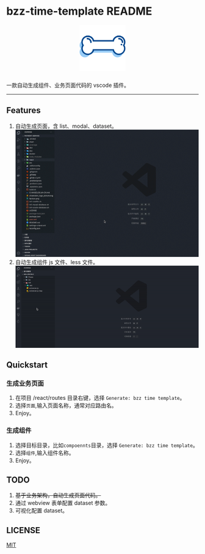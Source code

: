 # bzz-time-template README

<p align="center">
    <img alt="logo" src="https://github.com/chaos2171053/bzz-time-template/blob/develop/static/icon.png?raw=true" width="120" height="120" style="margin-bottom: 10px;">
</p>

一款自动生成组件、业务页面代码的 vscode 插件。

---

## Features

1. 自动生成页面，含 list、modal、dataset。
   ![demo-page](https://github.com/chaos2171053/bzz-time-template/blob/develop/static/demo-page.gif?raw=true)
2. 自动生成组件 js 文件、less 文件。
   ![demo-button](https://github.com/chaos2171053/bzz-time-template/blob/develop/static/demo-button.gif?raw=true)

## Quickstart

### 生成业务页面

1. 在项目 /react/routes 目录右键，选择 `Generate: bzz time template`。
2. 选择`页面`,输入页面名称，通常对应路由名。
3. Enjoy。

### 生成组件

1. 选择目标目录，比如`compoennts`目录，选择 `Generate: bzz time template`。
2. 选择`组件`,输入组件名称。
3. Enjoy。

## TODO

1. <s>基于业务架构，自动生成页面代码。</s>
2. 通过 webview 表单配置 dataset 参数。
3. 可视化配置 dataset。

## LICENSE

[MIT](https://en.wikipedia.org/wiki/MIT_License)
